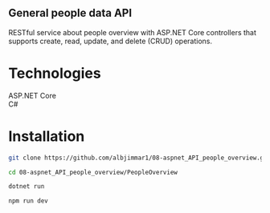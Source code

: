 ## General people data API

RESTful service about people overview with ASP.NET Core controllers that supports create, read, update, and delete (CRUD) operations.

# Technologies

ASP.NET Core<br>
C#<br>

# Installation

```sh
git clone https://github.com/albjimmar1/08-aspnet_API_people_overview.git
```
```sh
cd 08-aspnet_API_people_overview/PeopleOverview
```
```sh
dotnet run
```
```sh
npm run dev
```